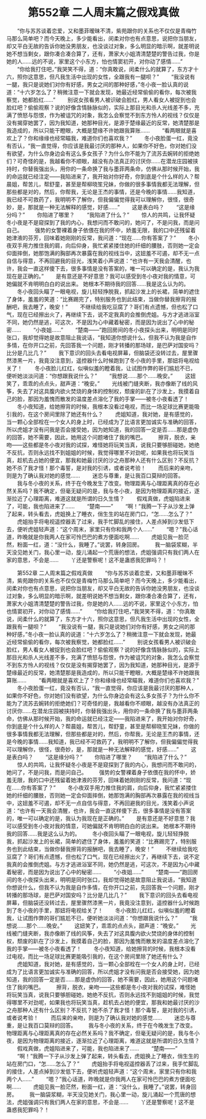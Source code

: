 # 　　第552章 二人周末篇之假戏真做
　　“你与苏苏谈着恋爱，又和墨菲暧昧不清，紫苑跟你的关系也不仅仅是青梅竹马那么简单吧？而今天晚上，多少能看出，闵柔对你也有点意思，说把你当朋友，却又平白无故的告诉你她没男朋友，也没谈过对象，多么明显的暗示啊，就差明说她不想当剩女，跟你凑合凑合算了，还有，萧家大小姐清清楚楚的警告过我，你是她的人……远的不说，家里这个小东方，怕也情窦初开，对你动了感情……”
　　“你给我打住吧，”我哭笑不得，道：“你真敢说，闵柔什么的就算了，东方才十六，照你这意思，但凡我生活中出现的女性，全跟我有一腿呗？”
　　“我没说有一腿，我只是说她们对你有好感，男女之间的那种好感，”冬小夜一脸认真的说道：“十六岁怎么了？稍微注意一下就会发现，她最近经常偷偷的看你，每次被我察觉，她都脸红……”
　　别说女孩看男人被识破会脸红，男人看女人被捉到也会脸红吧？偷偷观察？说的好像含情脉脉似的，实际上那目光和杀人光线差不多，充满了愤怒与怨恨，作为被诅咒的对象，我怎么会察觉不到东方怜人的视线？仅仅是没有揭穿她罢了，因为我知道，她那种目光，是源于楚缘最近的反常，她清楚那是我造成的，所以只能干瞪眼，大概是楚缘不许她跟我算账……
　　“看两眼就是喜欢上了？你和缘缘也经常瞄我，难道你们也喜欢我？”
　　冬小夜脸蛋一红，竟没有否认，“我一直觉得，你应该是我最讨厌的那种人，如果你不好色，你对她们没有欲望，为什么你身边会有这么多女孩子？为什么你不能为了流苏去婉转的拒绝她们？可奇怪的是，我越看你不顺眼，越没有办法真正的讨厌你……在潜龙庄园被挟持时，你替我强出头，用你的一条命换了我与墨菲两条命，仿佛从那时候开始，我的命运就已经注定——我陷进来了，我开始对你好奇，你到底是个什么样的人？帮晨姐，帮苦儿，帮舒童，甚至是帮柳晓笙兄妹，你做的很多事情我都无法理解，但那些都是对的，然后，你帮我，无论是王杰的事情，还是今晚的事情……我知道，我已经不可救药了，我明明不了解你，但我偏偏觉得我可以理解你，很怪，很奇妙，是，那就是一种无法解释的感觉，好感……”
　　这是表白吗？
　　“这是缘分吗？”
　　你陷进了哪里？
　　“我陷进了什么？”
　　惊人的共鸣，让我怀疑冬小夜是不是窥探到了我的内心，我想问而不敢问的，她问了，不是问我，而是问自己。
　　强势的女警裸着身子依偎在我的怀中，娇羞无限，我的口中还残留着她津液的芬芳，回味着她刚刚的反常，我问道：“现在……你有答案了？”
　　冬小夜双手用力推住我的肩，向后仰身，我忙紧紧搂住她的纤细的腰肢，否则她一定会仰面摔倒，她那饱满的胸部再次暴露在我的视线当中，这妞羞不可遏，却不无一点自信与得意，不再回避我的目光，浅笑着小声说道：“也许有一天我会清醒，也许，我会一直这样傻下去，很多事情是没有答案的，唯一可以确定的是，我认为我现在是正确的。”
　　是有意还是不好意思？我可以感受到冬小夜对我的情意，可她偏就不肯明明白白的说出来。      她根本不期待我的回答……我是这么认为的。
　　冬小夜回头瞄了一眼电视，旋儿轻轻挣脱我，抓起沙发上的长裙，简单的遮住了身体，羞羞的笑道：“比赛踢完了，特别服务也到此结束，当做你替我擦背的报酬吧，我去睡了，晚安！”
　　不继续给我吃豆腐了？哥们有点遗憾，但也松了口气，现在已经擦出火了，再继续下去，说不定我真的会推倒虎姐。与方才逃进浴室不同，她仍然是逃，可这次，不是因为心中藏着秘密，而是因为说出了心中的秘密……
　　“小夜姐……”
　　“楚南——”跑回房间的冬小夜探头出来，明明是同时张口，我却觉得她是故意阻止我说话，“我知道你想说什么，但我不认为我是自作多情，在你开口之前，先回答我一个问题，刚才转播的那场球，是巴萨对国安吗？比分是几比几？”
　　我下意识的回头去看电视屏幕，但脑袋还没转过去，屋里骤然漆黑一片，我竟没注意到，遥控器什么时候跑到了冬小夜的手里，那妞将电视给关了！
　　冬小夜脸儿红红，似嗔似羞的瞪着我，让试图作弊的哥们尴尬不已，便听她淡淡问道：“你想跟我说什么？”
　　“我想说……那个……晚安。”
　　这妞笑了，乖乖的点点头，甜声道：“晚安。”
　　光线被门缝夹断，我亦像断了线的风筝，失去了对这具腹内欲火焚烧的身体的控制权，颓废的趴在了沙发上，我摸着自己的脸，那因为羞愧而散发的温度差点溶化了我的手掌——被冬小夜看透了！
　　冬小夜知道，给她擦背的时候，我根本没看过电视，而比一场足球比赛更能吸引我的，在这个房间里除了她还有什么？
　　虎姐知道，我对她，是有感觉的，当一颗心全部栓在一个女人的身上时，已经成为了比语言更加诚实与准确的回答，所以虎姐才没有问我是否会接受她，因为她知道，我的回答一定是否……那是虚伪的回答，她不需要，因此，她用这个问题堵住了我的嘴巴。
　　擦背，脱衣，亲吻——这些都是冬小夜对我的试探，难怪她将玩笑当真，说我只要够胆碰她，她绝不反抗，否则永远找不到姐姐的时候，我觉得哪里不对劲呢，如果我也将玩笑当真，趁机去占她的便宜，那我和她最讨厌的沙之舟那种人还有什么区别？不反抗？她不杀了我才怪！那个毒誓，是对我的引诱，或者说考验！
　　而后来的亲吻，则是为了确认我对她的感觉……
　　迷恋与尊重，是让我百口莫辩的回答。
　　我与冬小夜的关系，终于在今晚发生了改变。物理距离与心理距离真的存在必然关系吗？我不确定，但毫无疑问的是，我与冬小夜，是因为物理距离的接近，逐渐拉近了心理距离，难道这就是所谓的日久生情？
　　假戏真做，虎姐陷进来了，可能，我也陷进来了……
　　“楚南——”
　　“啊！”我腾一下子从沙发上弹了起来，转头看去，虎姐换上了睡衣，俏生生的站在房门口，“怎……怎么了？”
　　虎姐抬手将电视遥控器丢了过来，我手忙脚乱的接住，人差点掉到沙发低下去，便听虎姐轻声道：“这个周末，家里只有你和我两个人……”
　　“嗯？”我心话道，昨晚就是你我两人在家可怜巴巴的煮方便面吃啊……
　　虎姐见我一脸茫然，粉面一红，道：“没什么，我睡了。”说罢，转身回房。
　　我一脑袋浆糊，半天没见她关门，我心里一动，旋儿涌起一个荒唐的想法，虎姐强调只有我们两人在家的意思，不会是……
　　丫还是警察呢！这不是蛊惑我犯罪吗？！

　　第552章 二人周末篇之假戏真做
　　“你与苏苏谈着恋爱，又和墨菲暧昧不清，紫苑跟你的关系也不仅仅是青梅竹马那么简单吧？而今天晚上，多少能看出，闵柔对你也有点意思，说把你当朋友，却又平白无故的告诉你她没男朋友，也没谈过对象，多么明显的暗示啊，就差明说她不想当剩女，跟你凑合凑合算了，还有，萧家大小姐清清楚楚的警告过我，你是她的人……远的不说，家里这个小东方，怕也情窦初开，对你动了感情……”
　　“你给我打住吧，”我哭笑不得，道：“你真敢说，闵柔什么的就算了，东方才十六，照你这意思，但凡我生活中出现的女性，全跟我有一腿呗？”
　　“我没说有一腿，我只是说她们对你有好感，男女之间的那种好感，”冬小夜一脸认真的说道：“十六岁怎么了？稍微注意一下就会发现，她最近经常偷偷的看你，每次被我察觉，她都脸红……”
　　别说女孩看男人被识破会脸红，男人看女人被捉到也会脸红吧？偷偷观察？说的好像含情脉脉似的，实际上那目光和杀人光线差不多，充满了愤怒与怨恨，作为被诅咒的对象，我怎么会察觉不到东方怜人的视线？仅仅是没有揭穿她罢了，因为我知道，她那种目光，是源于楚缘最近的反常，她清楚那是我造成的，所以只能干瞪眼，大概是楚缘不许她跟我算账……
　　“看两眼就是喜欢上了？你和缘缘也经常瞄我，难道你们也喜欢我？”
　　冬小夜脸蛋一红，竟没有否认，“我一直觉得，你应该是我最讨厌的那种人，如果你不好色，你对她们没有欲望，为什么你身边会有这么多女孩子？为什么你不能为了流苏去婉转的拒绝她们？可奇怪的是，我越看你不顺眼，越没有办法真正的讨厌你……在潜龙庄园被挟持时，你替我强出头，用你的一条命换了我与墨菲两条命，仿佛从那时候开始，我的命运就已经注定——我陷进来了，我开始对你好奇，你到底是个什么样的人？帮晨姐，帮苦儿，帮舒童，甚至是帮柳晓笙兄妹，你做的很多事情我都无法理解，但那些都是对的，然后，你帮我，无论是王杰的事情，还是今晚的事情……我知道，我已经不可救药了，我明明不了解你，但我偏偏觉得我可以理解你，很怪，很奇妙，是，那就是一种无法解释的感觉，好感……”
　　这是表白吗？
　　“这是缘分吗？”
　　你陷进了哪里？
　　“我陷进了什么？”
　　惊人的共鸣，让我怀疑冬小夜是不是窥探到了我的内心，我想问而不敢问的，她问了，不是问我，而是问自己。
　　强势的女警裸着身子依偎在我的怀中，娇羞无限，我的口中还残留着她津液的芬芳，回味着她刚刚的反常，我问道：“现在……你有答案了？”
　　冬小夜双手用力推住我的肩，向后仰身，我忙紧紧搂住她的纤细的腰肢，否则她一定会仰面摔倒，她那饱满的胸部再次暴露在我的视线当中，这妞羞不可遏，却不无一点自信与得意，不再回避我的目光，浅笑着小声说道：“也许有一天我会清醒，也许，我会一直这样傻下去，很多事情是没有答案的，唯一可以确定的是，我认为我现在是正确的。”
　　是有意还是不好意思？我可以感受到冬小夜对我的情意，可她偏就不肯明明白白的说出来。      她根本不期待我的回答……我是这么认为的。
　　冬小夜回头瞄了一眼电视，旋儿轻轻挣脱我，抓起沙发上的长裙，简单的遮住了身体，羞羞的笑道：“比赛踢完了，特别服务也到此结束，当做你替我擦背的报酬吧，我去睡了，晚安！”
　　不继续给我吃豆腐了？哥们有点遗憾，但也松了口气，现在已经擦出火了，再继续下去，说不定我真的会推倒虎姐。与方才逃进浴室不同，她仍然是逃，可这次，不是因为心中藏着秘密，而是因为说出了心中的秘密……
　　“小夜姐……”
　　“楚南——”跑回房间的冬小夜探头出来，明明是同时张口，我却觉得她是故意阻止我说话，“我知道你想说什么，但我不认为我是自作多情，在你开口之前，先回答我一个问题，刚才转播的那场球，是巴萨对国安吗？比分是几比几？”
　　我下意识的回头去看电视屏幕，但脑袋还没转过去，屋里骤然漆黑一片，我竟没注意到，遥控器什么时候跑到了冬小夜的手里，那妞将电视给关了！
　　冬小夜脸儿红红，似嗔似羞的瞪着我，让试图作弊的哥们尴尬不已，便听她淡淡问道：“你想跟我说什么？”
　　“我想说……那个……晚安。”
　　这妞笑了，乖乖的点点头，甜声道：“晚安。”
　　光线被门缝夹断，我亦像断了线的风筝，失去了对这具腹内欲火焚烧的身体的控制权，颓废的趴在了沙发上，我摸着自己的脸，那因为羞愧而散发的温度差点溶化了我的手掌——被冬小夜看透了！
　　冬小夜知道，给她擦背的时候，我根本没看过电视，而比一场足球比赛更能吸引我的，在这个房间里除了她还有什么？
　　虎姐知道，我对她，是有感觉的，当一颗心全部栓在一个女人的身上时，已经成为了比语言更加诚实与准确的回答，所以虎姐才没有问我是否会接受她，因为她知道，我的回答一定是否……那是虚伪的回答，她不需要，因此，她用这个问题堵住了我的嘴巴。
　　擦背，脱衣，亲吻——这些都是冬小夜对我的试探，难怪她将玩笑当真，说我只要够胆碰她，她绝不反抗，否则永远找不到姐姐的时候，我觉得哪里不对劲呢，如果我也将玩笑当真，趁机去占她的便宜，那我和她最讨厌的沙之舟那种人还有什么区别？不反抗？她不杀了我才怪！那个毒誓，是对我的引诱，或者说考验！
　　而后来的亲吻，则是为了确认我对她的感觉……
　　迷恋与尊重，是让我百口莫辩的回答。
　　我与冬小夜的关系，终于在今晚发生了改变。物理距离与心理距离真的存在必然关系吗？我不确定，但毫无疑问的是，我与冬小夜，是因为物理距离的接近，逐渐拉近了心理距离，难道这就是所谓的日久生情？
　　假戏真做，虎姐陷进来了，可能，我也陷进来了……
　　“楚南——”
　　“啊！”我腾一下子从沙发上弹了起来，转头看去，虎姐换上了睡衣，俏生生的站在房门口，“怎……怎么了？”
　　虎姐抬手将电视遥控器丢了过来，我手忙脚乱的接住，人差点掉到沙发低下去，便听虎姐轻声道：“这个周末，家里只有你和我两个人……”
　　“嗯？”我心话道，昨晚就是你我两人在家可怜巴巴的煮方便面吃啊……
　　虎姐见我一脸茫然，粉面一红，道：“没什么，我睡了。”说罢，转身回房。
　　我一脑袋浆糊，半天没见她关门，我心里一动，旋儿涌起一个荒唐的想法，虎姐强调只有我们两人在家的意思，不会是……
　　丫还是警察呢！这不是蛊惑我犯罪吗？！
